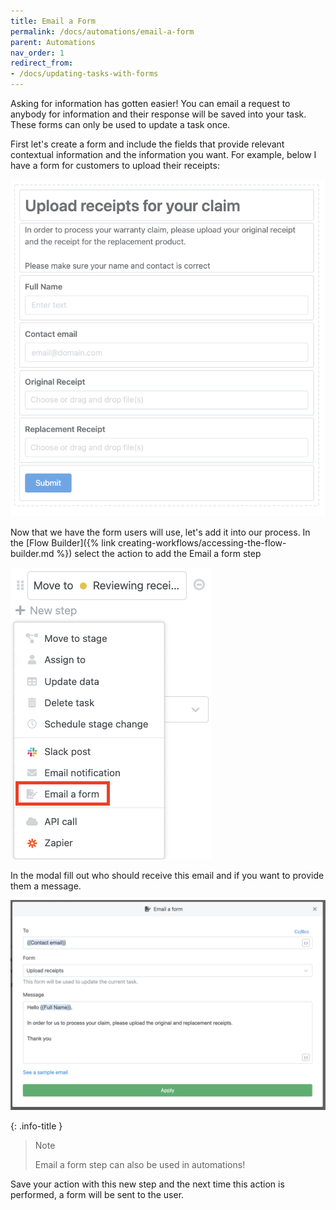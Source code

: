 ```yaml
---
title: Email a Form
permalink: /docs/automations/email-a-form
parent: Automations
nav_order: 1
redirect_from:
- /docs/updating-tasks-with-forms
---
```

Asking for information has gotten easier! You can email a request to anybody for information and their response will be
saved into your task. These forms can only be used to update a task once.

First let's create a form and include the fields that provide relevant contextual information and the information you
want. For example, below I have a form for customers to upload their receipts:

![](/assets/images/a097c18-upload-receipts-form.png)

Now that we have the form users will use, let's add it into our process. In the [Flow Builder]({% link
creating-workflows/accessing-the-flow-builder.md %}) select the action to add the Email a form step

![](/assets/images/fc22301-email-a-form-step.png)

In the modal fill out who should receive this email and if you want to provide them a message.

![](/assets/images/2a51315-email-a-form.png)

{: .info-title }
> Note
>
> Email a form step can also be used in automations!

Save your action with this new step and the next time this action is performed, a form will be sent to the user.
